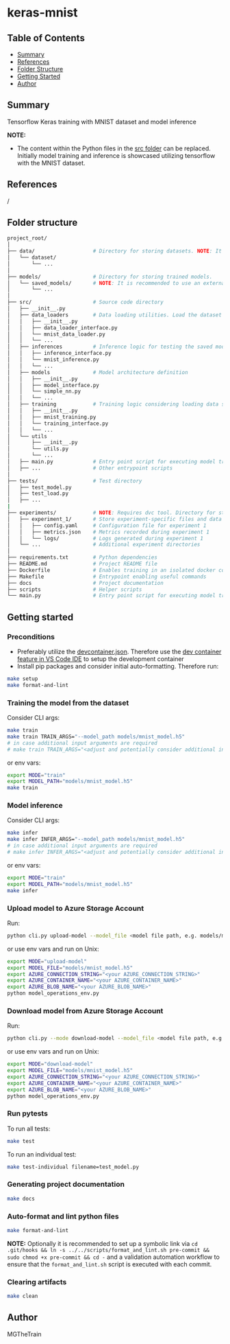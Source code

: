 # keras-mnist

## Table of Contents

- [Summary](#summary)
- [References](#references)
- [Folder Structure](#folder-structure)
- [Getting Started](#getting-started)
- [Author](#author)

## Summary

Tensorflow Keras training with MNIST dataset and model inference

**NOTE:** 

- The content within the Python files in the [src folder](./src/) can be replaced. Initially model training and inference is showcased utilizing tensorflow with the MNIST dataset.


## References

/ 

## Folder structure

```sh
project_root/
│
├── data/                   # Directory for storing datasets. NOTE: It is recommended to use an external BLOB storage for managing data to maintain a lean GitHub repository. Hence the dvc tool proves to be useful.
│   └── dataset/
│       └── ...
│
├── models/                 # Directory for storing trained models. 
│   └── saved_models/       # NOTE: It is recommended to use an external BLOB storage for managing models to maintain a lean GitHub repository. Hence the dvc tool proves to be useful.
│       └── ...
│
├── src/                    # Source code directory
│   ├── __init__.py
│   ├── data_loaders        # Data loading utilities. Load the dataset from the specified directory (data/ in this case) or from external sources like databases or APIs
│   │   ├── __init__.py
│   │   ├── data_loader_interface.py
│   │   └── mnist_data_loader.py
│   │   └── ...
│   ├── inferences          # Inference logic for testing the saved model
│   │   ├── inference_interface.py
│   │   └── mnist_inference.py
│   │   └── ...
│   ├── models              # Model architecture definition
│   │   ├── __init__.py
│   │   ├── model_interface.py
│   │   └── simple_nn.py
│   │   └── ...
│   ├── training            # Training logic considering loading data sets and saving the trained model
│   │   ├── __init__.py
│   │   ├── mnist_training.py
│   │   └── training_interface.py
│   │   └── ...
│   └── utils
│       ├── __init__.py
│       └── utils.py
│       └── ...
│   ├── main.py             # Entry point script for executing model training or inference
│   ├── ...                 # Other entrypoint scripts
│
├── tests/                  # Test directory
│   ├── test_model.py       
│   ├── test_load.py      
│   ├── ...      
|
├── experiments/            # NOTE: Requires dvc tool. Directory for storing experiment configurations, results, and logs
│   ├── experiment_1/       # Store experiment-specific files and data here
│   │   ├── config.yaml     # Configuration file for experiment 1
│   │   ├── metrics.json    # Metrics recorded during experiment 1
│   │   └── logs/           # Logs generated during experiment 1
│   └── ...                 # Additional experiment directories
│
├── requirements.txt        # Python dependencies
├── README.md               # Project README file
├── Dockerfile              # Enables training in an isolated docker container
├── Makefile                # Entrypoint enabling useful commands
├── docs                    # Project documentation
├── scripts                 # Helper scripts
└── main.py                 # Entry point script for executing model training or inference
```

## Getting started

### Preconditions

- Preferably utilize the [devcontainer.json](./.devcontainer/devcontainer.json). Therefore use the [dev container feature in VS Code IDE](https://code.visualstudio.com/docs/devcontainers/containers) to setup the development container
- Install pip packages and consider initial auto-formatting. Therefore run:

```sh
make setup
make format-and-lint
```

### Training the model from the dataset

Consider CLI args:

```sh
make train
make train TRAIN_ARGS="--model_path models/mnist_model.h5"
# in case additional input arguments are required
# make train TRAIN_ARGS="<adjust and potentially consider additional input args, e.g. --epochs 10 --batch_size 32>"
```

or env vars:

```sh
export MODE="train"
export MODEL_PATH="models/mnist_model.h5"
make train
```

### Model inference

Consider CLI args:

```sh
make infer
make infer INFER_ARGS="--model_path models/mnist_model.h5"
# in case additional input arguments are required
# make infer INFER_ARGS="<adjust and potentially consider additional input args, e.g. --epochs 10 --batch_size 32>"
```

or env vars:

```sh
export MODE="train"
export MODEL_PATH="models/mnist_model.h5"
make infer
```

### Upload model to Azure Storage Account

Run:

```sh
python cli.py upload-model --model_file <model file path, e.g. models/mnist_model.h5> --connection_string <your connection_string> --container_name <your container_name> --blob_name <your blob_name>
```

or use env vars and run on Unix:

```sh
export MODE="upload-model"
export MODEL_FILE="models/mnist_model.h5"
export AZURE_CONNECTION_STRING="<your AZURE_CONNECTION_STRING>"
export AZURE_CONTAINER_NAME="<your AZURE_CONTAINER_NAME>"
export AZURE_BLOB_NAME="<your AZURE_BLOB_NAME>"
python model_operations_env.py
```

### Download model from Azure Storage Account

Run:

```sh
python cli.py --mode download-model --model_file <model file path, e.g. models/mnist_model.h5> --connection_string <your connection_string> --container_name <your container_name> --blob_name <your blob_name>
```

or use env vars and run on Unix:

```sh
export MODE="download-model"
export MODEL_FILE="models/mnist_model.h5"
export AZURE_CONNECTION_STRING="<your AZURE_CONNECTION_STRING>"
export AZURE_CONTAINER_NAME="<your AZURE_CONTAINER_NAME>"
export AZURE_BLOB_NAME="<your AZURE_BLOB_NAME>"
python model_operations_env.py
```

### Run pytests

To run all tests:

```sh
make test
```

To run an individual test:

```sh
make test-individual filename=test_model.py
```

### Generating project documentation

```sh
make docs
```

### Auto-format and lint python files

```sh
make format-and-lint
```

**NOTE:** Optionally it is recommended to set up a symbolic link via `cd .git/hooks && ln -s ../../scripts/format_and_lint.sh pre-commit && sudo chmod +x pre-commit && cd -` and a validation automation workflow to ensure that the `format_and_lint.sh` script is executed with each commit.

### Clearing artifacts

```sh
make clean
```

## Author

MGTheTrain